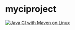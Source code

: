 # myciproject

[![Java CI with Maven on Linux](https://github.com/kerwinlim/myciproject/actions/workflows/maven.yml/badge.svg)](https://github.com/kerwinlim/myciproject/actions/workflows/maven.yml)